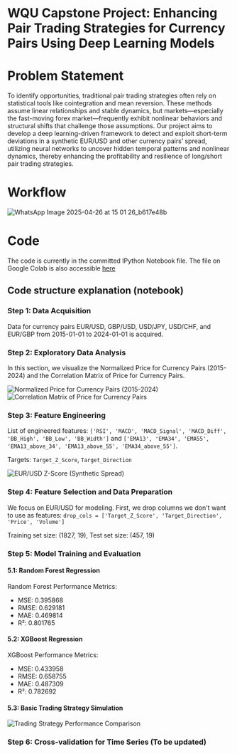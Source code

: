# WQU Capstone Project: Enhancing Pair Trading Strategies for Currency Pairs Using Deep Learning Models

# Problem Statement
To identify opportunities, traditional pair trading strategies often rely on statistical tools like cointegration and mean reversion. These methods assume linear relationships and stable dynamics, but markets—especially the fast-moving forex market—frequently exhibit nonlinear behaviors and structural shifts that challenge those assumptions. Our project aims to develop a deep learning-driven framework to detect and exploit short-term deviations in a synthetic EUR/USD and other currency pairs’ spread, utilizing neural networks to uncover hidden temporal patterns and nonlinear dynamics, thereby enhancing the profitability and resilience of long/short pair trading strategies.

# Workflow
![WhatsApp Image 2025-04-26 at 15 01 26_b617e48b](https://github.com/user-attachments/assets/9f9d6be7-7234-4d38-a747-3de9dcc8b75c)


# Code
The code is currently in the committed IPython Notebook file. The file on Google Colab is also accessible [here](https://colab.research.google.com/drive/1TctfiBYEhWehlVWe3qZgFIM5_EYYM4CS?usp=sharing)

## Code structure explanation (notebook)

### Step 1: Data Acquisition
Data for currency pairs EUR/USD, GBP/USD, USD/JPY, USD/CHF, and EUR/GBP from 2015-01-01 to 2024-01-01 is acquired.

### Step 2: Exploratory Data Analysis
In this section, we visualize the Normalized Price for Currency Pairs (2015-2024) and the Correlation Matrix of Price for Currency Pairs.

![Normalized Price for Currency Pairs (2015-2024)](https://github.com/user-attachments/assets/dafb0b88-4b8e-4502-a8b2-d88f7a2a2386)
![Correlation Matrix of Price for Currency Pairs](https://github.com/user-attachments/assets/495c1168-4faf-497e-967c-d23266e4141f)

### Step 3: Feature Engineering
List of engineered features: `['RSI', 'MACD', 'MACD_Signal', 'MACD_Diff', 'BB_High', 'BB_Low', 'BB_Width']` and `['EMA13', 'EMA34', 'EMA55', 'EMA13_above_34', 'EMA13_above_55', 'EMA34_above_55']`.

Targets: `Target_Z_Score`, `Target_Direction`

![EUR/USD Z-Score (Synthetic Spread)](https://github.com/user-attachments/assets/0c13d63f-dc07-43be-ab49-0727f5e06591)

### Step 4: Feature Selection and Data Preparation
We focus on EUR/USD for modeling. First, we drop columns we don't want to use as features: `drop_cols = ['Target_Z_Score', 'Target_Direction', 'Price', 'Volume']`

Training set size: (1827, 19), Test set size: (457, 19)

### Step 5: Model Training and Evaluation
#### 5.1: Random Forest Regression
Random Forest Performance Metrics:
* MSE: 0.395868
* RMSE: 0.629181
* MAE: 0.469814
* R²: 0.801765
#### 5.2: XGBoost Regression
XGBoost Performance Metrics:
* MSE: 0.433958
* RMSE: 0.658755
* MAE: 0.487309
* R²: 0.782692
#### 5.3: Basic Trading Strategy Simulation
![Trading Strategy Performance Comparison](https://github.com/user-attachments/assets/56363ea1-6c6b-44fd-b129-ff12fecb2a98)

### Step 6: Cross-validation for Time Series (To be updated)
